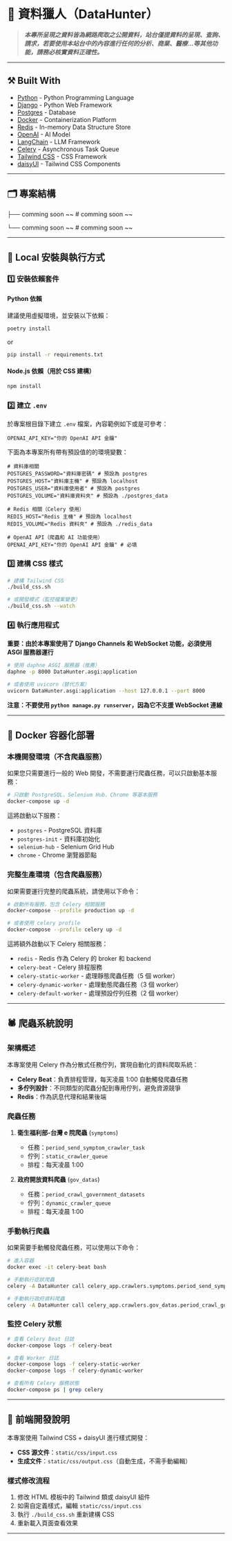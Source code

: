 # 🎯 資料獵人（DataHunter）

> **_本專所呈現之資料皆為網路爬取之公開資料，站台僅提資料的呈現、查詢、請求，若要使用本站台中的內容進行任何的分析、商業、醫療...等其他功能，請務必核實資料正確性。_**

---

## ⚒️ Built With

- [Python](https://www.python.org/) - Python Programming Language
- [Django](https://www.djangoproject.com/) - Python Web Framework
- [Postgres](https://www.postgresql.org/) - Database
- [Docker](https://www.docker.com/) - Containerization Platform
- [Redis](https://redis.io/) - In-memory Data Structure Store
- [OpenAI](https://openai.com/) - AI Model
- [LangChain](https://www.langchain.com/) - LLM Framework
- [Celery](https://docs.celeryproject.org/en/stable/) - Asynchronous Task Queue
- [Tailwind CSS](https://tailwindcss.com/) - CSS Framework
- [daisyUI](https://daisyui.com/) - Tailwind CSS Components

---

## 🗂️ 專案結構

├── comming soon ~~           # comming soon ~~

└── comming soon ~~    # comming soon ~~

---

## 🚀 Local 安裝與執行方式

### 1️⃣ 安裝依賴套件

#### Python 依賴

建議使用虛擬環境，並安裝以下依賴：

```bash
poetry install
```

or

```bash
pip install -r requirements.txt
```

#### Node.js 依賴（用於 CSS 建構）

```bash
npm install
```

### 2️⃣ 建立 `.env`

於專案根目錄下建立 `.env` 檔案，內容範例如下或是可參考：

```dotenv
OPENAI_API_KEY="你的 OpenAI API 金鑰"
```

下面為本專案所有帶有預設值的的環境變數：

```dotenv
# 資料庫相關
POSTGRES_PASSWORD="資料庫密碼" # 預設為 postgres
POSTGRES_HOST="資料庫主機" # 預設為 localhost
POSTGRES_USER="資料庫使用者" # 預設為 postgres
POSTGRES_VOLUME="資料庫資料夾" # 預設為 ./postgres_data

# Redis 相關（Celery 使用）
REDIS_HOST="Redis 主機" # 預設為 localhost
REDIS_VOLUME="Redis 資料夾" # 預設為 ./redis_data

# OpenAI API（爬蟲和 AI 功能使用）
OPENAI_API_KEY="你的 OpenAI API 金鑰" # 必填
```

### 3️⃣ 建構 CSS 樣式

```bash
# 建構 Tailwind CSS
./build_css.sh

# 或開發模式（監控檔案變更）
./build_css.sh --watch
```

### 4️⃣ 執行應用程式

**重要：由於本專案使用了 Django Channels 和 WebSocket 功能，必須使用 ASGI 服務器運行**

```bash
# 使用 daphne ASGI 服務器（推薦）
daphne -p 8000 DataHunter.asgi:application

# 或者使用 uvicorn（替代方案）
uvicorn DataHunter.asgi:application --host 127.0.0.1 --port 8000
```

**注意：不要使用 `python manage.py runserver`，因為它不支援 WebSocket 連線**

---

## 🐳 Docker 容器化部署

### 本機開發環境（不含爬蟲服務）

如果您只需要進行一般的 Web 開發，不需要運行爬蟲任務，可以只啟動基本服務：

```bash
# 只啟動 PostgreSQL、Selenium Hub、Chrome 等基本服務
docker-compose up -d
```

這將啟動以下服務：
- `postgres` - PostgreSQL 資料庫
- `postgres-init` - 資料庫初始化
- `selenium-hub` - Selenium Grid Hub
- `chrome` - Chrome 瀏覽器節點

### 完整生產環境（包含爬蟲服務）

如果需要運行完整的爬蟲系統，請使用以下命令：

```bash
# 啟動所有服務，包含 Celery 相關服務
docker-compose --profile production up -d

# 或者使用 celery profile
docker-compose --profile celery up -d
```

這將額外啟動以下 Celery 相關服務：
- `redis` - Redis 作為 Celery 的 broker 和 backend
- `celery-beat` - Celery 排程服務
- `celery-static-worker` - 處理靜態爬蟲任務（5 個 worker）
- `celery-dynamic-worker` - 處理動態爬蟲任務（3 個 worker）
- `celery-default-worker` - 處理預設佇列任務（2 個 worker）

---

## 🕷️ 爬蟲系統說明

### 架構概述

本專案使用 Celery 作為分散式任務佇列，實現自動化的資料爬取系統：

- **Celery Beat**：負責排程管理，每天凌晨 1:00 自動觸發爬蟲任務
- **多佇列設計**：不同類型的爬蟲分配到專用佇列，避免資源競爭
- **Redis**：作為訊息代理和結果後端

### 爬蟲任務

1. **衛生福利部-台灣 e 院爬蟲** (`symptoms`)
   - 任務：`period_send_symptom_crawler_task`
   - 佇列：`static_crawler_queue`
   - 排程：每天凌晨 1:00

2. **政府開放資料爬蟲** (`gov_datas`)
   - 任務：`period_crawl_government_datasets`
   - 佇列：`dynamic_crawler_queue`
   - 排程：每天凌晨 1:00

### 手動執行爬蟲

如果需要手動觸發爬蟲任務，可以使用以下命令：

```bash
# 進入容器
docker exec -it celery-beat bash

# 手動執行症狀爬蟲
celery -A DataHunter call celery_app.crawlers.symptoms.period_send_symptom_crawler_task

# 手動執行政府資料爬蟲
celery -A DataHunter call celery_app.crawlers.gov_datas.period_crawl_government_datasets
```

### 監控 Celery 狀態

```bash
# 查看 Celery Beat 日誌
docker-compose logs -f celery-beat

# 查看 Worker 日誌
docker-compose logs -f celery-static-worker
docker-compose logs -f celery-dynamic-worker

# 查看所有 Celery 服務狀態
docker-compose ps | grep celery
```

---

## 🎨 前端開發說明

本專案使用 Tailwind CSS + daisyUI 進行樣式開發：

- **CSS 源文件**：`static/css/input.css`
- **生成文件**：`static/css/output.css`（自動生成，不需手動編輯）

### 樣式修改流程

1. 修改 HTML 模板中的 Tailwind 類或 daisyUI 組件
2. 如需自定義樣式，編輯 `static/css/input.css`
3. 執行 `./build_css.sh` 重新建構 CSS
4. 重新載入頁面查看效果

---
